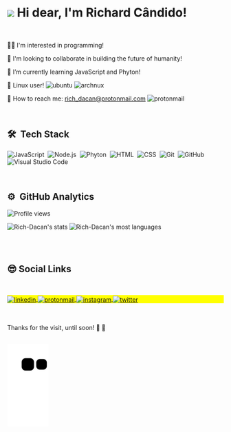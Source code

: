  <h1 align="left"><img src="https://raw.githubusercontent.com/kaueMarques/kaueMarques/master/hi.gif" width="30px">   Hi dear, I'm Richard Cândido! </h1>
  <br>
 
 👨‍💻 I'm interested in programming!
 
 🚀 I'm looking to collaborate in building the future of humanity! 
 
 🌱 I’m currently learning JavaScript and Phyton! 
 
 🐧 Linux user!   <img src="https://img.shields.io/badge/Ubuntu-E95420?style=flat&logo=ubuntu&logoColor=white" alt="ubuntu"/>
                  <img src="https://img.shields.io/badge/Arch_Linux-1793D1?style=flat&logo=arch-linux&logoColor=white" alt="archnux"/>
 
 📧 How to reach me: rich_dacan@protonmail.com <img src="https://img.shields.io/badge/ProtonMail-05122A?style=flat&logo=protonmail&logoColor=white" alt="protonmail"/>
 
 
 <br>
 
 ## 🛠 &nbsp;Tech Stack

![JavaScript](https://img.shields.io/badge/-JavaScript-F7DF1E?style=flat&logo=javascript&logoColor=black)&nbsp;
![Node.js](https://img.shields.io/badge/-Node.js-43853D?style=flat&logo=node.js&logoColor=black)&nbsp;
![Phyton](https://img.shields.io/badge/Python-3776AB?style=flat&logo=python&logoColor=black)&nbsp;
![HTML](https://img.shields.io/badge/-HTML-E34F26?style=flat&logo=HTML5&logoColor=black)&nbsp;
![CSS](https://img.shields.io/badge/-CSS-1572B6?style=flat&logo=CSS3&logoColor=black)&nbsp;
![Git](https://img.shields.io/badge/-Git-05122A?style=flat&logo=git)&nbsp;
![GitHub](https://img.shields.io/badge/-GitHub-100000?style=flat&logo=github&logoColor=white)&nbsp;
![Visual Studio Code](https://img.shields.io/badge/-Visual%20Studio%20Code-05122A?style=flat&logo=visual-studio-code&logoColor=007ACC)&nbsp;

<br>


## ⚙️ &nbsp;GitHub Analytics

<p align="left"> <img src="https://komarev.com/ghpvc/?username=Rich-Dacan&color=yellow" alt="Profile views" /> </p>
<p align="left">
<img margin-top="auto" height="170em"  src="https://github-readme-stats.vercel.app/api?username=Rich-Dacan&show_icons=true&theme=vision-friendly-dark" alt="Rich-Dacan's stats"/>
 
<!--<img height="170em"  src="https://github-readme-stats.vercel.app/api?username=Rich-Dacan&show_icons=true&theme=dracula" alt="Rich-Dacan's stats"/>-->
 
<img margin-top="auto" width="520em" height="170em"  src="https://github-readme-stats.vercel.app/api/top-langs/?username=Rich-Dacan&layout=compact&theme=vision-friendly-dark" alt="Rich-Dacan's most languages"/>
</p>

<br><br>


## 😎   Social Links
 <br>

<p align="left" style="background:yellow">
 
<a href="https://linkedin.com/in/richard-cândido-a0b397112" target="_blank">
  <img align="center" src="https://img.shields.io/badge/Richard Cândido-0077B5?style=flat&logo=linkedin&logoColor=white" alt="linkedin"/>
</a>
 
 <a href="rich_dacan@protonmail.com" target="_blank">
  <img align="center" src="https://img.shields.io/badge/ProtonMail-8B89CC?style=flat&logo=protonmail&logoColor=white" alt="protonmail"/>
</a>
 
 
<a href="https://instagram.com/rich_dacan" target="_blank"  rel="external" >
 <img align="center" src="https://img.shields.io/badge/-Rich_Dacan-E4405F?style=flat&logo=instagram&logoColor=white" alt="instagram"/>
</a>
 
<a href="https://twitter.com/Richacan_" target="_blank"  rel="external" >
  <img align="center" src="https://img.shields.io/badge/-Rich_Dacan-1DA1F2?style=flat&logo=twitter&logoColor=white"  alt="twitter"/>  
</a>


 <br><br>
  Thanks for the visit, until soon! 👊 🤘
 
 ##
 
  ![Snake animation](https://github.com/Rich-Dacan/Rich-Dacan/blob/output/github-contribution-grid-snake.svg)
 
 


 



<!---
Rich-Dacan/Rich-Dacan is a ✨ special ✨ repository because its `README.md` (this file) appears on your GitHub profile.
You can click the Preview link to take a look at your changes.
--->
